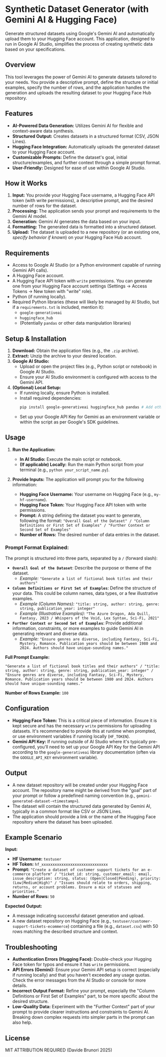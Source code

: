 # Synthetic Dataset Generator (with Gemini AI & Hugging Face)

Generate structured datasets using Google's Gemini AI and automatically upload them to your Hugging Face account. This application, designed to run in Google AI Studio, simplifies the process of creating synthetic data based on your specifications.

## Overview

This tool leverages the power of Gemini AI to generate datasets tailored to your needs. You provide a descriptive prompt, define the structure or initial examples, specify the number of rows, and the application handles the generation and uploads the resulting dataset to your Hugging Face Hub repository.

## Features

*   **AI-Powered Data Generation:** Utilizes Gemini AI for flexible and context-aware data synthesis.
*   **Structured Output:** Creates datasets in a structured format (CSV, JSON Lines).
*   **Hugging Face Integration:** Automatically uploads the generated dataset to your Hugging Face account.
*   **Customizable Prompts:** Define the dataset's goal, initial structure/examples, and further context through a simple prompt format.
*   **User-Friendly:** Designed for ease of use within Google AI Studio.

## How it Works

1.  **Input:** You provide your Hugging Face username, a Hugging Face API token (with write permissions), a descriptive prompt, and the desired number of rows for the dataset.
2.  **Processing:** The application sends your prompt and requirements to the Gemini AI model.
3.  **Generation:** Gemini AI generates the data based on your input.
4.  **Formatting:** The generated data is formatted into a structured dataset.
5.  **Upload:** The dataset is uploaded to a new repository (or an existing one, *specify behavior if known*) on your Hugging Face Hub account.

## Requirements

*   Access to Google AI Studio (or a Python environment capable of running Gemini API calls).
*   A Hugging Face account.
*   A Hugging Face API token with `write` permissions. You can generate one from your Hugging Face account settings (Settings -> Access Tokens -> New token with "write" role).
*   Python (if running locally).
*   Required Python libraries (these will likely be managed by AI Studio, but if a `requirements.txt` is included, mention it):
    *   `google-generativeai`
    *   `huggingface_hub`
    *   (Potentially `pandas` or other data manipulation libraries)

## Setup & Installation

1.  **Download:** Obtain the application files (e.g., the `.zip` archive).
2.  **Extract:** Unzip the archive to your desired location.
3.  **Google AI Studio:**
    *   Upload or open the project files (e.g., Python script or notebook) in Google AI Studio.
    *   Ensure your AI Studio environment is configured with access to the Gemini API.
4.  **(Optional) Local Setup:**
    *   If running locally, ensure Python is installed.
    *   Install required dependencies:
        ```bash
        pip install google-generativeai huggingface_hub pandas # Add other libraries if needed
        ```
    *   Set up your Google API Key for Gemini as an environment variable or within the script as per Google's SDK guidelines.

## Usage

1.  **Run the Application:**
    *   **In AI Studio:** Execute the main script or notebook.
    *   **(If applicable) Locally:** Run the main Python script from your terminal (e.g., `python your_script_name.py`).

2.  **Provide Inputs:** The application will prompt you for the following information:
    *   **Hugging Face Username:** Your username on Hugging Face (e.g., `my-hf-username`).
    *   **Hugging Face Token:** Your Hugging Face API token with write permissions.
    *   **Prompt:** A string defining the dataset you want to generate, following the format:
        `"Overall Goal of the Dataset" / "Column Definitions or First Set of Examples" / "Further Context or Second Set of Examples"`
    *   **Number of Rows:** The desired number of data entries in the dataset.

### Prompt Format Explained:

The prompt is structured into three parts, separated by a `/` (forward slash):

*   **`Overall Goal of the Dataset`**: Describe the purpose or theme of the dataset.
    *   *Example:* `"Generate a list of fictional book titles and their authors"`
*   **`Column Definitions or First Set of Examples`**: Define the structure of your data. This could be column names, data types, or a few illustrative examples.
    *   *Example (Column Names):* `"title: string, author: string, genre: string, publication_year: integer"`
    *   *Example (Illustrative Examples):* `"The Azure Dragon, Ada Quill, Fantasy, 2023 / Whispers of the Void, Lex Syntax, Sci-Fi, 2021"`
*   **`Further Context or Second Set of Examples`**: Provide additional information, constraints, or more examples to guide Gemini AI in generating relevant and diverse data.
    *   *Example:* `"Ensure genres are diverse, including Fantasy, Sci-Fi, Mystery, Romance. Publication years should be between 1980 and 2024. Authors should have unique-sounding names."`

**Full Prompt Example:**

`"Generate a list of fictional book titles and their authors" / "title: string, author: string, genre: string, publication_year: integer" / "Ensure genres are diverse, including Fantasy, Sci-Fi, Mystery, Romance. Publication years should be between 1980 and 2024. Authors should have unique-sounding names."`

**Number of Rows Example:** `100`

## Configuration

*   **Hugging Face Token:** This is a critical piece of information. Ensure it is kept secure and has the necessary `write` permissions for uploading datasets. It's recommended to provide this at runtime when prompted, or use environment variables if running locally (`HF_TOKEN`).
*   **Gemini API Key:** If running outside of AI Studio where it's typically pre-configured, you'll need to set up your Google API Key for the Gemini API according to the `google-generativeai` library documentation (often via the `GOOGLE_API_KEY` environment variable).

## Output

*   A new dataset repository will be created under your Hugging Face account. The repository name might be derived from the "goal" part of your prompt or follow a predefined naming convention (e.g., `gemini-generated-dataset-<timestamp>`).
*   The dataset will contain the structured data generated by Gemini AI, typically in a common format like CSV or JSON Lines.
*   The application should provide a link or the name of the Hugging Face repository where the dataset has been uploaded.

## Example Scenario

**Input:**

*   **HF Username:** `testuser`
*   **HF Token:** `hf_xxxxxxxxxxxxxxxxxxxxxxxxxxxxxx`
*   **Prompt:** `"Create a dataset of customer support tickets for an e-commerce platform" / "ticket_id: string, customer_email: email, issue_description: string, status: (Open|Closed|Pending), priority: (Low|Medium|High)" / "Issues should relate to orders, shipping, returns, or account problems. Ensure a mix of statuses and priorities."`
*   **Number of Rows:** `50`

**Expected Output:**

*   A message indicating successful dataset generation and upload.
*   A new dataset repository on Hugging Face (e.g., `testuser/customer-support-tickets-ecommerce`) containing a file (e.g., `dataset.csv`) with 50 rows matching the described structure and context.

## Troubleshooting

*   **Authentication Errors (Hugging Face):** Double-check your Hugging Face token for typos and ensure it has `write` permissions.
*   **API Errors (Gemini):** Ensure your Gemini API setup is correct (especially if running locally) and that you haven't exceeded any usage quotas. Check the error messages from the AI Studio or console for more details.
*   **Incorrect Output Format:** Refine your prompt, especially the "Column Definitions or First Set of Examples" part, to be more specific about the desired structure.
*   **Low-Quality Data:** Experiment with the "Further Context" part of your prompt to provide clearer instructions and constraints to Gemini AI. Breaking down complex requests into simpler parts in the prompt can also help.

## License

MIT ATTRIBUTION REQUIRED (Davide Brunori 2025)
